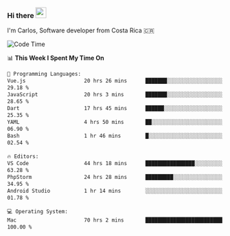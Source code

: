 ### Hi there <img src="https://media.giphy.com/media/hvRJCLFzcasrR4ia7z/giphy.gif" width="25px" height="25px">

I'm Carlos, Software developer from Costa Rica 🇨🇷

[//]: # (<a href="https://app.daily.dev/carum98"><img src="https://github.com/carum98/carum98/blob/main/devcard.svg" width="400" alt="Carlos Umaña Acevedo's Dev Card"/></a>)


<!--START_SECTION:waka-->
![Code Time](http://img.shields.io/badge/Code%20Time-10%2C715%20hrs%2010%20mins-blue)

📊 **This Week I Spent My Time On** 

```text
💬 Programming Languages: 
Vue.js                   20 hrs 26 mins      ███████░░░░░░░░░░░░░░░░░░   29.18 % 
JavaScript               20 hrs 3 mins       ███████░░░░░░░░░░░░░░░░░░   28.65 % 
Dart                     17 hrs 45 mins      ██████░░░░░░░░░░░░░░░░░░░   25.35 % 
YAML                     4 hrs 50 mins       ██░░░░░░░░░░░░░░░░░░░░░░░   06.90 % 
Bash                     1 hr 46 mins        █░░░░░░░░░░░░░░░░░░░░░░░░   02.54 % 

🔥 Editors: 
VS Code                  44 hrs 18 mins      ████████████████░░░░░░░░░   63.28 % 
PhpStorm                 24 hrs 28 mins      █████████░░░░░░░░░░░░░░░░   34.95 % 
Android Studio           1 hr 14 mins        ░░░░░░░░░░░░░░░░░░░░░░░░░   01.78 % 

💻 Operating System: 
Mac                      70 hrs 2 mins       █████████████████████████   100.00 % 
```


<!--END_SECTION:waka-->
